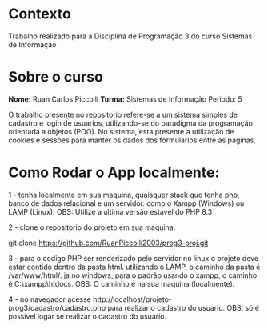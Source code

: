 # Contexto

Trabalho realizado para a Disciplina de Programação 3
do curso Sistemas de Informação

# Sobre o curso

<strong>Nome:</strong> Ruan Carlos Piccolli
<strong>Turma:</strong> Sistemas de Informação 
Periodo: 5

O trabalho presente no repositorio refere-se a um sistema simples de cadastro
e login de usuarios, utilizando-se do paradigma da programação orientada a objetos (POO).
No sistema, esta presente a utilização de cookies e sessões para manter os dados
dos formularios entre as paginas.

# Como Rodar o App localmente:

1 - tenha localmente em sua maquina, 
quaisquer stack que tenha php, banco de dados relacional
e um servidor. como o Xampp (Windows) ou LAMP
(Linux).
OBS: Utilize a ultima versão estavel do PHP 8.3

2 - clone o repositorio do projeto em sua maquina: 

git clone https://github.com/RuanPiccolli2003/prog3-proj.git

3 - para o codigo PHP ser renderizado pelo servidor
no linux o projeto deve estar contido dentro da pasta html. 
utilizando o LAMP, o caminho da pasta é /var/www/html/. ja no windows, 
para o padrão usando o xampp, o caminho é C:\xampp\htdocs\.
OBS: O caminho é na sua maquina (localmente).

4 - no navegador acesse http://localhost/projeto-prog3/cadastro/cadastro.php
para realizar o cadastro do usuario.
OBS: só é possivel logar se realizar o cadastro do usuario.

